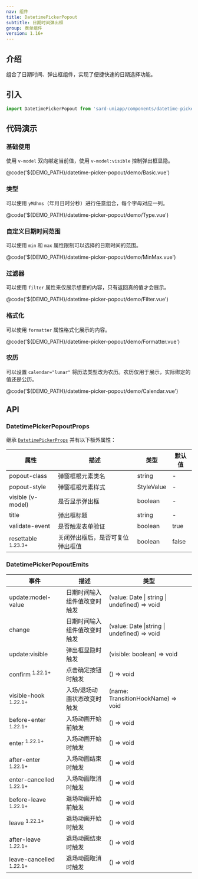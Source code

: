 ```yaml
---
nav: 组件
title: DatetimePickerPopout
subtitle: 日期时间弹出框
group: 表单组件
version: 1.16+
---
```


## 介绍

组合了日期时间、弹出框组件，实现了便捷快速的日期选择功能。

## 引入

```ts
import DatetimePickerPopout from 'sard-uniapp/components/datetime-picker-popout/datetime-picker-popout.vue'
```

## 代码演示

### 基础使用

使用 `v-model` 双向绑定当前值，使用 `v-model:visible` 控制弹出框显隐。

@code('${DEMO_PATH}/datetime-picker-popout/demo/Basic.vue')

### 类型

可以使用 `yMdhms`（年月日时分秒）进行任意组合，每个字母对应一列。

@code('${DEMO_PATH}/datetime-picker-popout/demo/Type.vue')

### 自定义日期时间范围

可以使用 `min` 和 `max` 属性限制可以选择的日期时间的范围。

@code('${DEMO_PATH}/datetime-picker-popout/demo/MinMax.vue')

### 过滤器

可以使用 `filter` 属性来仅展示想要的内容，只有返回真的值才会展示。

@code('${DEMO_PATH}/datetime-picker-popout/demo/Filter.vue')

### 格式化

可以使用 `formatter` 属性格式化展示的内容。

@code('${DEMO_PATH}/datetime-picker-popout/demo/Formatter.vue')

### 农历

可以设置 `calendar="lunar"` 将历法类型改为农历。农历仅用于展示，实际绑定的值还是公历。

@code('${DEMO_PATH}/datetime-picker-popout/demo/Calendar.vue')

## API

### DatetimePickerPopoutProps

继承 [`DatetimePickerProps`](./datetime-picker#DatetimePickerProps) 并有以下额外属性：

| 属性                          | 描述                             | 类型       | 默认值 |
| ----------------------------- | -------------------------------- | ---------- | ------ |
| popout-class                  | 弹窗框根元素类名                 | string     | -      |
| popout-style                  | 弹窗框根元素样式                 | StyleValue | -      |
| visible (v-model)             | 是否显示弹出框                   | boolean    | -      |
| title                         | 弹出框标题                       | string     | -      |
| validate-event                | 是否触发表单验证                 | boolean    | true   |
| resettable <sup>1.23.3+</sup> | 关闭弹出框后，是否可复位弹出框值 | boolean    | false  |

### DatetimePickerPopoutEmits

| 事件                               | 描述                         | 类型                                         |
| ---------------------------------- | ---------------------------- | -------------------------------------------- |
| update:model-value                 | 日期时间输入组件值改变时触发 | (value: Date \| string \| undefined) => void |
| change                             | 日期时间输入组件值改变时触发 | (value: Date \|string \| undefined) => void  |
| update:visible                     | 弹出框显隐时触发             | (visible: boolean) => void                   |
| confirm <sup>1.22.1+</sup>         | 点击确定按钮时触发           | () => void                                   |
| visible-hook <sup>1.22.1+</sup>    | 入场/退场动画状态改变时触发  | (name: TransitionHookName) => void           |
| before-enter <sup>1.22.1+</sup>    | 入场动画开始前触发           | () => void                                   |
| enter <sup>1.22.1+</sup>           | 入场动画开始时触发           | () => void                                   |
| after-enter <sup>1.22.1+</sup>     | 入场动画结束时触发           | () => void                                   |
| enter-cancelled <sup>1.22.1+</sup> | 入场动画取消时触发           | () => void                                   |
| before-leave <sup>1.22.1+</sup>    | 退场动画开始前触发           | () => void                                   |
| leave <sup>1.22.1+</sup>           | 退场动画开始时触发           | () => void                                   |
| after-leave <sup>1.22.1+</sup>     | 退场动画结束时触发           | () => void                                   |
| leave-cancelled <sup>1.22.1+</sup> | 退场动画取消时触发           | () => void                                   |
